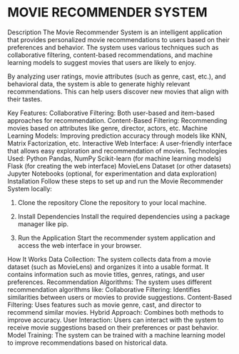 # MOVIE RECOMMENDER SYSTEM
 
Description
The Movie Recommender System is an intelligent application that provides personalized movie recommendations to users based on their preferences and behavior. The system uses various techniques such as collaborative filtering, content-based recommendations, and machine learning models to suggest movies that users are likely to enjoy.

By analyzing user ratings, movie attributes (such as genre, cast, etc.), and behavioral data, the system is able to generate highly relevant recommendations. This can help users discover new movies that align with their tastes.

Key Features:
Collaborative Filtering: Both user-based and item-based approaches for recommendation.
Content-Based Filtering: Recommending movies based on attributes like genre, director, actors, etc.
Machine Learning Models: Improving prediction accuracy through models like KNN, Matrix Factorization, etc.
Interactive Web Interface: A user-friendly interface that allows easy exploration and recommendation of movies.
Technologies Used:
Python
Pandas, NumPy
Scikit-learn (for machine learning models)
Flask (for creating the web interface)
MovieLens Dataset (or other datasets)
Jupyter Notebooks (optional, for experimentation and data exploration)
Installation
Follow these steps to set up and run the Movie Recommender System locally:

1. Clone the repository
Clone the repository to your local machine.

2. Install Dependencies
Install the required dependencies using a package manager like pip.

3. Run the Application
Start the recommender system application and access the web interface in your browser.

How It Works
Data Collection: The system collects data from a movie dataset (such as MovieLens) and organizes it into a usable format. It contains information such as movie titles, genres, ratings, and user preferences.
Recommendation Algorithms: The system uses different recommendation algorithms like:
Collaborative Filtering: Identifies similarities between users or movies to provide suggestions.
Content-Based Filtering: Uses features such as movie genre, cast, and director to recommend similar movies.
Hybrid Approach: Combines both methods to improve accuracy.
User Interaction: Users can interact with the system to receive movie suggestions based on their preferences or past behavior.
Model Training: The system can be trained with a machine learning model to improve recommendations based on historical data.
